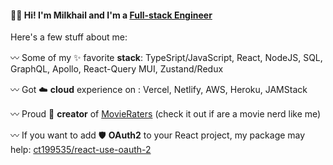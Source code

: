 #### 👋🏻 Hi! I'm Milkhail and I'm a <ins>Full-stack Engineer</ins> 

Here's a few stuff about me:

〰️ Some of my ✨ favorite **stack**: TypeSript/JavaScript, React, NodeJS, SQL, GraphQL, Apollo, React-Query MUI, Zustand/Redux 

〰️ Got ☁️ **cloud** experience on : Vercel, Netlify, AWS, Heroku, JAMStack

〰️ Proud 🦚 **creator** of <a href="https://movieraters.net" target="_blank">MovieRaters</a> (check it out if are a movie nerd like me)

〰️ If you want to add 🛡️ **OAuth2** to your React project, my package may help: <a href="https://github.com/ct199535/react-use-oauth2">ct199535/react-use-oauth-2</a>


